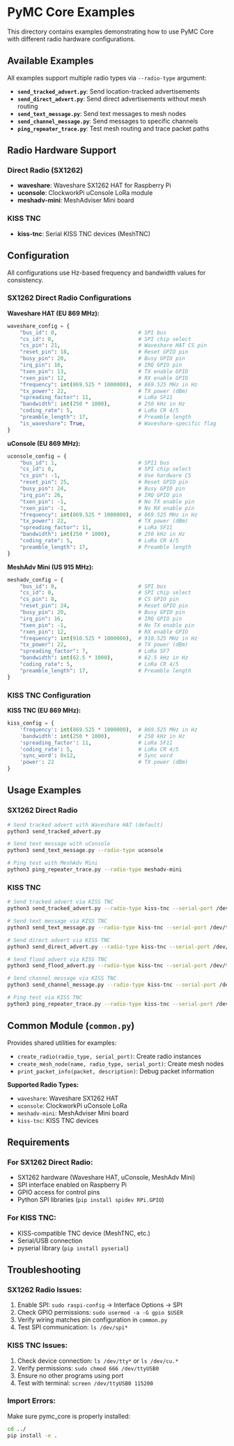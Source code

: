 # PyMC Core Examples

This directory contains examples demonstrating how to use PyMC Core with different radio hardware configurations.

## Available Examples

All examples support multiple radio types via `--radio-type` argument:

- **`send_tracked_advert.py`**: Send location-tracked advertisements  
- **`send_direct_advert.py`**: Send direct advertisements without mesh routing
- **`send_text_message.py`**: Send text messages to mesh nodes
- **`send_channel_message.py`**: Send messages to specific channels
- **`ping_repeater_trace.py`**: Test mesh routing and trace packet paths

## Radio Hardware Support

### Direct Radio (SX1262)
- **waveshare**: Waveshare SX1262 HAT for Raspberry Pi
- **uconsole**: ClockworkPi uConsole LoRa module  
- **meshadv-mini**: MeshAdviser Mini board

### KISS TNC
- **kiss-tnc**: Serial KISS TNC devices (MeshTNC)

## Configuration

All configurations use Hz-based frequency and bandwidth values for consistency.

### SX1262 Direct Radio Configurations

**Waveshare HAT (EU 869 MHz):**
```python
waveshare_config = {
    "bus_id": 0,                          # SPI bus
    "cs_id": 0,                           # SPI chip select
    "cs_pin": 21,                         # Waveshare HAT CS pin
    "reset_pin": 18,                      # Reset GPIO pin
    "busy_pin": 20,                       # Busy GPIO pin
    "irq_pin": 16,                        # IRQ GPIO pin
    "txen_pin": 13,                       # TX enable GPIO
    "rxen_pin": 12,                       # RX enable GPIO
    "frequency": int(869.525 * 1000000),  # 869.525 MHz in Hz
    "tx_power": 22,                       # TX power (dBm)
    "spreading_factor": 11,               # LoRa SF11
    "bandwidth": int(250 * 1000),         # 250 kHz in Hz
    "coding_rate": 5,                     # LoRa CR 4/5
    "preamble_length": 17,                # Preamble length
    "is_waveshare": True,                 # Waveshare-specific flag
}
```

**uConsole (EU 869 MHz):**
```python
uconsole_config = {
    "bus_id": 1,                          # SPI1 bus
    "cs_id": 0,                           # SPI chip select
    "cs_pin": -1,                         # Use hardware CS
    "reset_pin": 25,                      # Reset GPIO pin
    "busy_pin": 24,                       # Busy GPIO pin
    "irq_pin": 26,                        # IRQ GPIO pin
    "txen_pin": -1,                       # No TX enable pin
    "rxen_pin": -1,                       # No RX enable pin
    "frequency": int(869.525 * 1000000),  # 869.525 MHz in Hz
    "tx_power": 22,                       # TX power (dBm)
    "spreading_factor": 11,               # LoRa SF11
    "bandwidth": int(250 * 1000),         # 250 kHz in Hz
    "coding_rate": 5,                     # LoRa CR 4/5
    "preamble_length": 17,                # Preamble length
}
```

**MeshAdv Mini (US 915 MHz):**
```python
meshadv_config = {
    "bus_id": 0,                          # SPI bus
    "cs_id": 0,                           # SPI chip select
    "cs_pin": 8,                          # CS GPIO pin
    "reset_pin": 24,                      # Reset GPIO pin
    "busy_pin": 20,                       # Busy GPIO pin
    "irq_pin": 16,                        # IRQ GPIO pin
    "txen_pin": -1,                       # No TX enable pin
    "rxen_pin": 12,                       # RX enable GPIO
    "frequency": int(910.525 * 1000000),  # 910.525 MHz in Hz
    "tx_power": 22,                       # TX power (dBm)
    "spreading_factor": 7,                # LoRa SF7
    "bandwidth": int(62.5 * 1000),        # 62.5 kHz in Hz
    "coding_rate": 5,                     # LoRa CR 4/5
    "preamble_length": 17,                # Preamble length
}
```

### KISS TNC Configuration

**KISS TNC (EU 869 MHz):**
```python
kiss_config = {
    'frequency': int(869.525 * 1000000),  # 869.525 MHz in Hz
    'bandwidth': int(250 * 1000),         # 250 kHz in Hz  
    'spreading_factor': 11,               # LoRa SF11
    'coding_rate': 5,                     # LoRa CR 4/5
    'sync_word': 0x12,                    # Sync word
    'power': 22                           # TX power (dBm)
}
```

## Usage Examples

### SX1262 Direct Radio
```bash
# Send tracked advert with Waveshare HAT (default)
python3 send_tracked_advert.py

# Send text message with uConsole
python3 send_text_message.py --radio-type uconsole

# Ping test with MeshAdv Mini
python3 ping_repeater_trace.py --radio-type meshadv-mini
```

### KISS TNC
```bash
# Send tracked advert via KISS TNC
python3 send_tracked_advert.py --radio-type kiss-tnc --serial-port /dev/cu.usbserial-0001

# Send text message via KISS TNC
python3 send_text_message.py --radio-type kiss-tnc --serial-port /dev/ttyUSB0

# Send direct advert via KISS TNC
python3 send_direct_advert.py --radio-type kiss-tnc --serial-port /dev/cu.usbserial-0001

# Send flood advert via KISS TNC  
python3 send_flood_advert.py --radio-type kiss-tnc --serial-port /dev/ttyUSB0

# Send channel message via KISS TNC
python3 send_channel_message.py --radio-type kiss-tnc --serial-port /dev/cu.usbserial-0001

# Ping test via KISS TNC
python3 ping_repeater_trace.py --radio-type kiss-tnc --serial-port /dev/cu.usbserial-0001
```

## Common Module (`common.py`)

Provides shared utilities for examples:

- `create_radio(radio_type, serial_port)`: Create radio instances
- `create_mesh_node(name, radio_type, serial_port)`: Create mesh nodes  
- `print_packet_info(packet, description)`: Debug packet information

**Supported Radio Types:**
- `waveshare`: Waveshare SX1262 HAT  
- `uconsole`: ClockworkPi uConsole LoRa
- `meshadv-mini`: MeshAdviser Mini board
- `kiss-tnc`: KISS TNC devices

## Requirements

### For SX1262 Direct Radio:
- SX1262 hardware (Waveshare HAT, uConsole, MeshAdv Mini)
- SPI interface enabled on Raspberry Pi
- GPIO access for control pins
- Python SPI libraries (`pip install spidev RPi.GPIO`)

### For KISS TNC:
- KISS-compatible TNC device (MeshTNC, etc.)
- Serial/USB connection
- pyserial library (`pip install pyserial`)

## Troubleshooting

### SX1262 Radio Issues:
1. Enable SPI: `sudo raspi-config` → Interface Options → SPI
2. Check GPIO permissions: `sudo usermod -a -G gpio $USER`
3. Verify wiring matches pin configuration in `common.py`
4. Test SPI communication: `ls /dev/spi*`

### KISS TNC Issues:
1. Check device connection: `ls /dev/tty*` or `ls /dev/cu.*`
2. Verify permissions: `sudo chmod 666 /dev/ttyUSB0`
3. Ensure no other programs using port
4. Test with terminal: `screen /dev/ttyUSB0 115200`

### Import Errors:
Make sure pymc_core is properly installed:
```bash
cd ../
pip install -e .
```